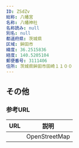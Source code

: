 ```yaml
---
ID: ZSdZv
総称: 八幡宮
名称: 八幡神社
名称読み: null
別名: null
都道府県: 茨城県
区域: 鉾田市
緯度: 36.2515836
経度: 140.5205104
郵便番号: 3111406
住所: 茨城県鉾田市田崎１１００
---
```


## その他

### 参考URL

| URL | 説明          |
| --- | ------------- |
|     | OpenStreetMap |
